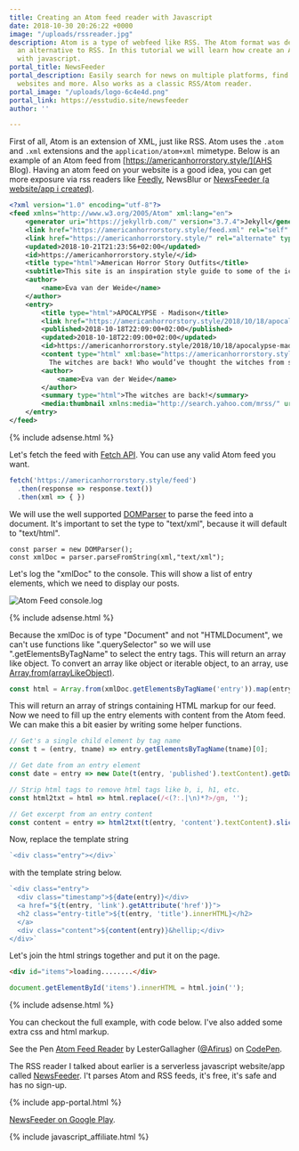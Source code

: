 ```yaml
---
title: Creating an Atom feed reader with Javascript
date: 2018-10-30 20:26:22 +0000
image: "/uploads/rssreader.jpg"
description: Atom is a type of webfeed like RSS. The Atom format was developed as
  an alternative to RSS. In this tutorial we will learn how create an Atom feed reader
  with javascript.
portal_title: NewsFeeder
portal_description: Easily search for news on multiple platforms, find feeds on popular
  websites and more. Also works as a classic RSS/Atom reader.
portal_image: "/uploads/logo-6c4e4d.png"
portal_link: https://esstudio.site/newsfeeder
author: ''

---
```

First of all, Atom is an extension of XML, just like RSS. Atom uses the `.atom` and `.xml` extensions and the `application/atom+xml` mimetype. Below is an example of an Atom feed from [https://americanhorrorstory.style/](AHS Blog). Having an atom feed on your website is a good idea, you can get more exposure via rss readers like [Feedly](https://feedly.com/i/subscription/feed%2Fhttps%3A%2F%2Famericanhorrorstory.style%2Ffeed), NewsBlur or [NewsFeeder (a website/app i created)](https://esstudio.site/newsfeeder/).

```xml
<?xml version="1.0" encoding="utf-8"?>
<feed xmlns="http://www.w3.org/2005/Atom" xml:lang="en">
    <generator uri="https://jekyllrb.com/" version="3.7.4">Jekyll</generator>
    <link href="https://americanhorrorstory.style/feed.xml" rel="self" type="application/atom+xml" />
    <link href="https://americanhorrorstory.style/" rel="alternate" type="text/html" hreflang="en" />
    <updated>2018-10-21T21:23:56+02:00</updated>
    <id>https://americanhorrorstory.style/</id>
    <title type="html">American Horror Story Outfits</title>
    <subtitle>This site is an inspiration style guide to some of the iconic American Horror Story characters. Read about the characters and their unique clothing style.</subtitle>
    <author>
        <name>Eva van der Weide</name>
    </author>
    <entry>
        <title type="html">APOCALYPSE - Madison</title>
        <link href="https://americanhorrorstory.style/2018/10/18/apocalypse-madison.html" rel="alternate" type="text/html" title="APOCALYPSE - Madison" />
        <published>2018-10-18T22:09:00+02:00</published>
        <updated>2018-10-18T22:09:00+02:00</updated>
        <id>https://americanhorrorstory.style/2018/10/18/apocalypse-madison</id>
        <content type="html" xml:base="https://americanhorrorstory.style/2018/10/18/apocalypse-madison.html">
          The witches are back! Who would’ve thought the witches from season 3 would make a comeback in season 8 of American Horror Story (named: Apocalypse).</content>
        <author>
            <name>Eva van der Weide</name>
        </author>
        <summary type="html">The witches are back!</summary>
        <media:thumbnail xmlns:media="http://search.yahoo.com/mrss/" url="https://americanhorrorstory.style/images/meta-icons/android-chrome-512x512.png" />
    </entry>
</feed>
```

{% include adsense.html %}

Let's fetch the feed with [Fetch API](https://developer.mozilla.org/en-US/docs/Web/API/Fetch_API). You can use any valid Atom feed you want.

```javascript
fetch('https://americanhorrorstory.style/feed')
  .then(response => response.text())
  .then(xml => { })
```

We will use the well supported [DOMParser](https://developer.mozilla.org/en-US/docs/Web/API/DOMParser) to parse the feed into a document. It's important to set the type to "text/xml", because it will default to "text/html".

```javacript
const parser = new DOMParser();
const xmlDoc = parser.parseFromString(xml,"text/xml");
```

Let's log the "xmlDoc" to the console. This will show a list of entry elements, which we need to display our posts.

![Atom Feed console.log](/uploads/rssfeed.PNG)

{% include adsense.html %}

Because the xmlDoc is of type "Document" and not "HTMLDocument", we can't use functions like ".querySelector" so we will use ".getElementsByTagName" to select the entry tags. This will return an array like object. To convert an array like object or iterable object, to an array, use [Array.from(arrayLikeObject)](https://developer.mozilla.org/en-US/docs/Web/JavaScript/Reference/Global_Objects/Array/from).

```javascript
const html = Array.from(xmlDoc.getElementsByTagName('entry')).map(entry => `<div class="entry"></div>`);
```

This will return an array of strings containing HTML markup for our feed. Now we need to fill up the entry elements with content from the Atom feed. We can make this a bit easier by writing some helper functions.

```javascript
// Get's a single child element by tag name
const t = (entry, tname) => entry.getElementsByTagName(tname)[0];

// Get date from an entry element
const date = entry => new Date(t(entry, 'published').textContent).getDate();

// Strip html tags to remove html tags like b, i, h1, etc.
const html2txt = html => html.replace(/<(?:.|\n)*?>/gm, '');

// Get excerpt from an entry content
const content = entry => html2txt(t(entry, 'content').textContent).slice(0, 200);
```

Now, replace the template string

```javascript
`<div class="entry"></div>`
```

with the template string below.

```javascript
`<div class="entry">
  <div class="timestamp">${date(entry)}</div>
  <a href="${t(entry, 'link').getAttribute('href')}">
  <h2 class="entry-title">${t(entry, 'title').innerHTML}</h2>
  </a>
  <div class="content">${content(entry)}&hellip;</div>
</div>`
```

Let's join the html strings together and put it on the page.

```html
<div id="items">loading........</div>
```

```javascript
document.getElementById('items').innerHTML = html.join('');
```

{% include adsense.html %}

You can checkout the full example, with code below. I've also added some extra css and html markup.

<p data-height="265" data-theme-id="0" data-slug-hash="mzYKYW" data-default-tab="css,result" data-user="Afirus" data-pen-title="Atom Feed Reader" class="codepen">See the Pen <a href="https://codepen.io/Afirus/pen/mzYKYW/">Atom Feed Reader</a> by LesterGallagher (<a href="https://codepen.io/Afirus">@Afirus</a>) on <a href="https://codepen.io">CodePen</a>.</p>
<script async src="https://static.codepen.io/assets/embed/ei.js"></script>

The RSS reader I talked about earlier is a serverless javascript website/app called [NewsFeeder](https://esstudio.site/newsfeeder/). I't parses Atom and RSS feeds, it's free, it's safe and has no sign-up.

{% include app-portal.html %}

[NewsFeeder on Google Play](https://play.google.com/store/apps/details?id=com.EchoSierraStudio.Newsfeeder).

{% include javascript_affiliate.html %}